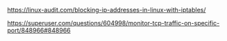 
https://linux-audit.com/blocking-ip-addresses-in-linux-with-iptables/

https://superuser.com/questions/604998/monitor-tcp-traffic-on-specific-port/848966#848966

